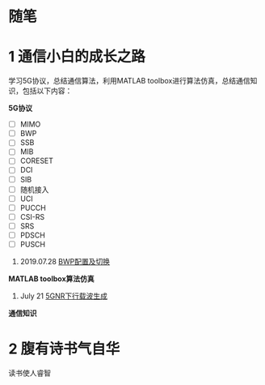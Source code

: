 # 随笔

# 1 通信小白的成长之路

学习5G协议，总结通信算法，利用MATLAB toolbox进行算法仿真，总结通信知识，包括以下内容：

**5G协议**
  - [ ] MIMO
  - [ ] BWP
  - [ ] SSB
  - [ ] MIB
  - [ ] CORESET
  - [ ] DCI
  - [ ] SIB
  - [ ] 随机接入
  - [ ] UCI
  - [ ] PUCCH
  - [ ] CSI-RS
  - [ ] SRS
  - [ ] PDSCH
  - [ ] PUSCH

1. 2019.07.28 [BWP配置及切换](/[2019-07-28]BWP.html)

**MATLAB toolbox算法仿真**
1. July 21 [5GNR下行载波生成](/[2019-07-21]5GNR下行载波生成.html) 
   

**通信知识**

# 2 腹有诗书气自华
读书使人睿智





